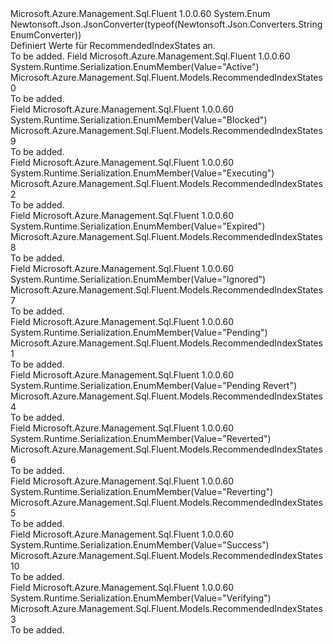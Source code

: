 <Type Name="RecommendedIndexStates" FullName="Microsoft.Azure.Management.Sql.Fluent.Models.RecommendedIndexStates">
  <TypeSignature Language="C#" Value="public enum RecommendedIndexStates" />
  <TypeSignature Language="ILAsm" Value=".class public auto ansi sealed RecommendedIndexStates extends System.Enum" />
  <TypeSignature Language="DocId" Value="T:Microsoft.Azure.Management.Sql.Fluent.Models.RecommendedIndexStates" />
  <TypeSignature Language="VB.NET" Value="Public Enum RecommendedIndexStates" />
  <TypeSignature Language="F#" Value="type RecommendedIndexStates = " />
  <AssemblyInfo>
    <AssemblyName>Microsoft.Azure.Management.Sql.Fluent</AssemblyName>
    <AssemblyVersion>1.0.0.60</AssemblyVersion>
  </AssemblyInfo>
  <Base>
    <BaseTypeName>System.Enum</BaseTypeName>
  </Base>
  <Attributes>
    <Attribute>
      <AttributeName>Newtonsoft.Json.JsonConverter(typeof(Newtonsoft.Json.Converters.StringEnumConverter))</AttributeName>
    </Attribute>
  </Attributes>
  <Docs>
    <summary>
            Definiert Werte für RecommendedIndexStates an.
            </summary>
    <remarks>To be added.</remarks>
  </Docs>
  <Members>
    <Member MemberName="Active">
      <MemberSignature Language="C#" Value="Active" />
      <MemberSignature Language="ILAsm" Value=".field public static literal valuetype Microsoft.Azure.Management.Sql.Fluent.Models.RecommendedIndexStates Active = int32(0)" />
      <MemberSignature Language="DocId" Value="F:Microsoft.Azure.Management.Sql.Fluent.Models.RecommendedIndexStates.Active" />
      <MemberSignature Language="VB.NET" Value="Active" />
      <MemberSignature Language="F#" Value="Active = 0" Usage="Microsoft.Azure.Management.Sql.Fluent.Models.RecommendedIndexStates.Active" />
      <MemberType>Field</MemberType>
      <AssemblyInfo>
        <AssemblyName>Microsoft.Azure.Management.Sql.Fluent</AssemblyName>
        <AssemblyVersion>1.0.0.60</AssemblyVersion>
      </AssemblyInfo>
      <Attributes>
        <Attribute>
          <AttributeName>System.Runtime.Serialization.EnumMember(Value="Active")</AttributeName>
        </Attribute>
      </Attributes>
      <ReturnValue>
        <ReturnType>Microsoft.Azure.Management.Sql.Fluent.Models.RecommendedIndexStates</ReturnType>
      </ReturnValue>
      <MemberValue>0</MemberValue>
      <Docs>
        <summary>To be added.</summary>
      </Docs>
    </Member>
    <Member MemberName="Blocked">
      <MemberSignature Language="C#" Value="Blocked" />
      <MemberSignature Language="ILAsm" Value=".field public static literal valuetype Microsoft.Azure.Management.Sql.Fluent.Models.RecommendedIndexStates Blocked = int32(9)" />
      <MemberSignature Language="DocId" Value="F:Microsoft.Azure.Management.Sql.Fluent.Models.RecommendedIndexStates.Blocked" />
      <MemberSignature Language="VB.NET" Value="Blocked" />
      <MemberSignature Language="F#" Value="Blocked = 9" Usage="Microsoft.Azure.Management.Sql.Fluent.Models.RecommendedIndexStates.Blocked" />
      <MemberType>Field</MemberType>
      <AssemblyInfo>
        <AssemblyName>Microsoft.Azure.Management.Sql.Fluent</AssemblyName>
        <AssemblyVersion>1.0.0.60</AssemblyVersion>
      </AssemblyInfo>
      <Attributes>
        <Attribute>
          <AttributeName>System.Runtime.Serialization.EnumMember(Value="Blocked")</AttributeName>
        </Attribute>
      </Attributes>
      <ReturnValue>
        <ReturnType>Microsoft.Azure.Management.Sql.Fluent.Models.RecommendedIndexStates</ReturnType>
      </ReturnValue>
      <MemberValue>9</MemberValue>
      <Docs>
        <summary>To be added.</summary>
      </Docs>
    </Member>
    <Member MemberName="Executing">
      <MemberSignature Language="C#" Value="Executing" />
      <MemberSignature Language="ILAsm" Value=".field public static literal valuetype Microsoft.Azure.Management.Sql.Fluent.Models.RecommendedIndexStates Executing = int32(2)" />
      <MemberSignature Language="DocId" Value="F:Microsoft.Azure.Management.Sql.Fluent.Models.RecommendedIndexStates.Executing" />
      <MemberSignature Language="VB.NET" Value="Executing" />
      <MemberSignature Language="F#" Value="Executing = 2" Usage="Microsoft.Azure.Management.Sql.Fluent.Models.RecommendedIndexStates.Executing" />
      <MemberType>Field</MemberType>
      <AssemblyInfo>
        <AssemblyName>Microsoft.Azure.Management.Sql.Fluent</AssemblyName>
        <AssemblyVersion>1.0.0.60</AssemblyVersion>
      </AssemblyInfo>
      <Attributes>
        <Attribute>
          <AttributeName>System.Runtime.Serialization.EnumMember(Value="Executing")</AttributeName>
        </Attribute>
      </Attributes>
      <ReturnValue>
        <ReturnType>Microsoft.Azure.Management.Sql.Fluent.Models.RecommendedIndexStates</ReturnType>
      </ReturnValue>
      <MemberValue>2</MemberValue>
      <Docs>
        <summary>To be added.</summary>
      </Docs>
    </Member>
    <Member MemberName="Expired">
      <MemberSignature Language="C#" Value="Expired" />
      <MemberSignature Language="ILAsm" Value=".field public static literal valuetype Microsoft.Azure.Management.Sql.Fluent.Models.RecommendedIndexStates Expired = int32(8)" />
      <MemberSignature Language="DocId" Value="F:Microsoft.Azure.Management.Sql.Fluent.Models.RecommendedIndexStates.Expired" />
      <MemberSignature Language="VB.NET" Value="Expired" />
      <MemberSignature Language="F#" Value="Expired = 8" Usage="Microsoft.Azure.Management.Sql.Fluent.Models.RecommendedIndexStates.Expired" />
      <MemberType>Field</MemberType>
      <AssemblyInfo>
        <AssemblyName>Microsoft.Azure.Management.Sql.Fluent</AssemblyName>
        <AssemblyVersion>1.0.0.60</AssemblyVersion>
      </AssemblyInfo>
      <Attributes>
        <Attribute>
          <AttributeName>System.Runtime.Serialization.EnumMember(Value="Expired")</AttributeName>
        </Attribute>
      </Attributes>
      <ReturnValue>
        <ReturnType>Microsoft.Azure.Management.Sql.Fluent.Models.RecommendedIndexStates</ReturnType>
      </ReturnValue>
      <MemberValue>8</MemberValue>
      <Docs>
        <summary>To be added.</summary>
      </Docs>
    </Member>
    <Member MemberName="Ignored">
      <MemberSignature Language="C#" Value="Ignored" />
      <MemberSignature Language="ILAsm" Value=".field public static literal valuetype Microsoft.Azure.Management.Sql.Fluent.Models.RecommendedIndexStates Ignored = int32(7)" />
      <MemberSignature Language="DocId" Value="F:Microsoft.Azure.Management.Sql.Fluent.Models.RecommendedIndexStates.Ignored" />
      <MemberSignature Language="VB.NET" Value="Ignored" />
      <MemberSignature Language="F#" Value="Ignored = 7" Usage="Microsoft.Azure.Management.Sql.Fluent.Models.RecommendedIndexStates.Ignored" />
      <MemberType>Field</MemberType>
      <AssemblyInfo>
        <AssemblyName>Microsoft.Azure.Management.Sql.Fluent</AssemblyName>
        <AssemblyVersion>1.0.0.60</AssemblyVersion>
      </AssemblyInfo>
      <Attributes>
        <Attribute>
          <AttributeName>System.Runtime.Serialization.EnumMember(Value="Ignored")</AttributeName>
        </Attribute>
      </Attributes>
      <ReturnValue>
        <ReturnType>Microsoft.Azure.Management.Sql.Fluent.Models.RecommendedIndexStates</ReturnType>
      </ReturnValue>
      <MemberValue>7</MemberValue>
      <Docs>
        <summary>To be added.</summary>
      </Docs>
    </Member>
    <Member MemberName="Pending">
      <MemberSignature Language="C#" Value="Pending" />
      <MemberSignature Language="ILAsm" Value=".field public static literal valuetype Microsoft.Azure.Management.Sql.Fluent.Models.RecommendedIndexStates Pending = int32(1)" />
      <MemberSignature Language="DocId" Value="F:Microsoft.Azure.Management.Sql.Fluent.Models.RecommendedIndexStates.Pending" />
      <MemberSignature Language="VB.NET" Value="Pending" />
      <MemberSignature Language="F#" Value="Pending = 1" Usage="Microsoft.Azure.Management.Sql.Fluent.Models.RecommendedIndexStates.Pending" />
      <MemberType>Field</MemberType>
      <AssemblyInfo>
        <AssemblyName>Microsoft.Azure.Management.Sql.Fluent</AssemblyName>
        <AssemblyVersion>1.0.0.60</AssemblyVersion>
      </AssemblyInfo>
      <Attributes>
        <Attribute>
          <AttributeName>System.Runtime.Serialization.EnumMember(Value="Pending")</AttributeName>
        </Attribute>
      </Attributes>
      <ReturnValue>
        <ReturnType>Microsoft.Azure.Management.Sql.Fluent.Models.RecommendedIndexStates</ReturnType>
      </ReturnValue>
      <MemberValue>1</MemberValue>
      <Docs>
        <summary>To be added.</summary>
      </Docs>
    </Member>
    <Member MemberName="PendingRevert">
      <MemberSignature Language="C#" Value="PendingRevert" />
      <MemberSignature Language="ILAsm" Value=".field public static literal valuetype Microsoft.Azure.Management.Sql.Fluent.Models.RecommendedIndexStates PendingRevert = int32(4)" />
      <MemberSignature Language="DocId" Value="F:Microsoft.Azure.Management.Sql.Fluent.Models.RecommendedIndexStates.PendingRevert" />
      <MemberSignature Language="VB.NET" Value="PendingRevert" />
      <MemberSignature Language="F#" Value="PendingRevert = 4" Usage="Microsoft.Azure.Management.Sql.Fluent.Models.RecommendedIndexStates.PendingRevert" />
      <MemberType>Field</MemberType>
      <AssemblyInfo>
        <AssemblyName>Microsoft.Azure.Management.Sql.Fluent</AssemblyName>
        <AssemblyVersion>1.0.0.60</AssemblyVersion>
      </AssemblyInfo>
      <Attributes>
        <Attribute>
          <AttributeName>System.Runtime.Serialization.EnumMember(Value="Pending Revert")</AttributeName>
        </Attribute>
      </Attributes>
      <ReturnValue>
        <ReturnType>Microsoft.Azure.Management.Sql.Fluent.Models.RecommendedIndexStates</ReturnType>
      </ReturnValue>
      <MemberValue>4</MemberValue>
      <Docs>
        <summary>To be added.</summary>
      </Docs>
    </Member>
    <Member MemberName="Reverted">
      <MemberSignature Language="C#" Value="Reverted" />
      <MemberSignature Language="ILAsm" Value=".field public static literal valuetype Microsoft.Azure.Management.Sql.Fluent.Models.RecommendedIndexStates Reverted = int32(6)" />
      <MemberSignature Language="DocId" Value="F:Microsoft.Azure.Management.Sql.Fluent.Models.RecommendedIndexStates.Reverted" />
      <MemberSignature Language="VB.NET" Value="Reverted" />
      <MemberSignature Language="F#" Value="Reverted = 6" Usage="Microsoft.Azure.Management.Sql.Fluent.Models.RecommendedIndexStates.Reverted" />
      <MemberType>Field</MemberType>
      <AssemblyInfo>
        <AssemblyName>Microsoft.Azure.Management.Sql.Fluent</AssemblyName>
        <AssemblyVersion>1.0.0.60</AssemblyVersion>
      </AssemblyInfo>
      <Attributes>
        <Attribute>
          <AttributeName>System.Runtime.Serialization.EnumMember(Value="Reverted")</AttributeName>
        </Attribute>
      </Attributes>
      <ReturnValue>
        <ReturnType>Microsoft.Azure.Management.Sql.Fluent.Models.RecommendedIndexStates</ReturnType>
      </ReturnValue>
      <MemberValue>6</MemberValue>
      <Docs>
        <summary>To be added.</summary>
      </Docs>
    </Member>
    <Member MemberName="Reverting">
      <MemberSignature Language="C#" Value="Reverting" />
      <MemberSignature Language="ILAsm" Value=".field public static literal valuetype Microsoft.Azure.Management.Sql.Fluent.Models.RecommendedIndexStates Reverting = int32(5)" />
      <MemberSignature Language="DocId" Value="F:Microsoft.Azure.Management.Sql.Fluent.Models.RecommendedIndexStates.Reverting" />
      <MemberSignature Language="VB.NET" Value="Reverting" />
      <MemberSignature Language="F#" Value="Reverting = 5" Usage="Microsoft.Azure.Management.Sql.Fluent.Models.RecommendedIndexStates.Reverting" />
      <MemberType>Field</MemberType>
      <AssemblyInfo>
        <AssemblyName>Microsoft.Azure.Management.Sql.Fluent</AssemblyName>
        <AssemblyVersion>1.0.0.60</AssemblyVersion>
      </AssemblyInfo>
      <Attributes>
        <Attribute>
          <AttributeName>System.Runtime.Serialization.EnumMember(Value="Reverting")</AttributeName>
        </Attribute>
      </Attributes>
      <ReturnValue>
        <ReturnType>Microsoft.Azure.Management.Sql.Fluent.Models.RecommendedIndexStates</ReturnType>
      </ReturnValue>
      <MemberValue>5</MemberValue>
      <Docs>
        <summary>To be added.</summary>
      </Docs>
    </Member>
    <Member MemberName="Success">
      <MemberSignature Language="C#" Value="Success" />
      <MemberSignature Language="ILAsm" Value=".field public static literal valuetype Microsoft.Azure.Management.Sql.Fluent.Models.RecommendedIndexStates Success = int32(10)" />
      <MemberSignature Language="DocId" Value="F:Microsoft.Azure.Management.Sql.Fluent.Models.RecommendedIndexStates.Success" />
      <MemberSignature Language="VB.NET" Value="Success" />
      <MemberSignature Language="F#" Value="Success = 10" Usage="Microsoft.Azure.Management.Sql.Fluent.Models.RecommendedIndexStates.Success" />
      <MemberType>Field</MemberType>
      <AssemblyInfo>
        <AssemblyName>Microsoft.Azure.Management.Sql.Fluent</AssemblyName>
        <AssemblyVersion>1.0.0.60</AssemblyVersion>
      </AssemblyInfo>
      <Attributes>
        <Attribute>
          <AttributeName>System.Runtime.Serialization.EnumMember(Value="Success")</AttributeName>
        </Attribute>
      </Attributes>
      <ReturnValue>
        <ReturnType>Microsoft.Azure.Management.Sql.Fluent.Models.RecommendedIndexStates</ReturnType>
      </ReturnValue>
      <MemberValue>10</MemberValue>
      <Docs>
        <summary>To be added.</summary>
      </Docs>
    </Member>
    <Member MemberName="Verifying">
      <MemberSignature Language="C#" Value="Verifying" />
      <MemberSignature Language="ILAsm" Value=".field public static literal valuetype Microsoft.Azure.Management.Sql.Fluent.Models.RecommendedIndexStates Verifying = int32(3)" />
      <MemberSignature Language="DocId" Value="F:Microsoft.Azure.Management.Sql.Fluent.Models.RecommendedIndexStates.Verifying" />
      <MemberSignature Language="VB.NET" Value="Verifying" />
      <MemberSignature Language="F#" Value="Verifying = 3" Usage="Microsoft.Azure.Management.Sql.Fluent.Models.RecommendedIndexStates.Verifying" />
      <MemberType>Field</MemberType>
      <AssemblyInfo>
        <AssemblyName>Microsoft.Azure.Management.Sql.Fluent</AssemblyName>
        <AssemblyVersion>1.0.0.60</AssemblyVersion>
      </AssemblyInfo>
      <Attributes>
        <Attribute>
          <AttributeName>System.Runtime.Serialization.EnumMember(Value="Verifying")</AttributeName>
        </Attribute>
      </Attributes>
      <ReturnValue>
        <ReturnType>Microsoft.Azure.Management.Sql.Fluent.Models.RecommendedIndexStates</ReturnType>
      </ReturnValue>
      <MemberValue>3</MemberValue>
      <Docs>
        <summary>To be added.</summary>
      </Docs>
    </Member>
  </Members>
</Type>